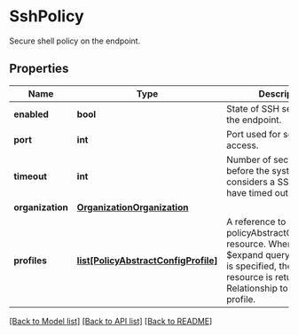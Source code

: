 # SshPolicy

Secure shell policy on the endpoint. 
## Properties
Name | Type | Description | Notes
------------ | ------------- | ------------- | -------------
**enabled** | **bool** | State of SSH service on the endpoint.   | [optional] 
**port** | **int** | Port used for secure shell access.   | [optional] 
**timeout** | **int** | Number of seconds to wait before the system considers a SSH request to have timed out.    | [optional] 
**organization** | [**OrganizationOrganization**](.md) |  | [optional] 
**profiles** | [**list[PolicyAbstractConfigProfile]**](PolicyAbstractConfigProfile.md) | A reference to a policyAbstractConfigProfile resource. When the $expand query parameter is specified, the referenced resource is returned inline. Relationship to the server profile.  | [optional] 

[[Back to Model list]](../README.md#documentation-for-models) [[Back to API list]](../README.md#documentation-for-api-endpoints) [[Back to README]](../README.md)


